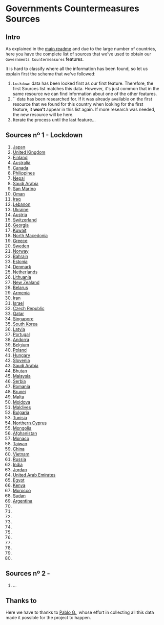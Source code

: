 # Governments Countermeasures Sources

## Intro

As explained in the [main readme](./../../../Readme.md) and due to the large number of countries, here you have the complete list of sources that we've used to obtain our `Governments Countermeasures` features.

It is hard to classify where all the information has been found, so let us explain first the scheme that we've followed:

1. `Lockdown` data has been looked first as our first feature. Therefore, the first Sources list matches this data. However, it's just common that in the same resource we can find information about one of the other features.
2. `` data has been researched for. If it was already available on the first resource that we found for this country when looking for the first feature, it **won't** appear in this list again. If more research was needed, the new resource will be here.
3. Iterate the process until the last feature...

## Sources nº 1 - Lockdown 

1. [Japan](https://en.wikipedia.org/wiki/2020_coronavirus_pandemic_in_Japan)
2. [United Kingdom](https://www.telegraph.co.uk/politics/2020/03/16/uks-coronavirus-lockdown-has-already-begun-unofficially-northern/)
3. [Finland](https://en.wikipedia.org/wiki/2020_coronavirus_pandemic_in_Finland)
4. [Australia](https://en.wikipedia.org/wiki/2020_coronavirus_pandemic_in_Australia#Prevention_measures)
5. [Canada](https://en.wikipedia.org/wiki/2020_coronavirus_pandemic_in_Canada#Government_response)
6. [Philippines](https://en.wikipedia.org/wiki/2020_coronavirus_pandemic_in_the_Philippines)
7. [Nepal](https://en.wikipedia.org/wiki/2020_coronavirus_pandemic_in_Nepal)
8. [Saudi Arabia](https://www.reuters.com/article/us-health-coronavirus-saudi/saudi-arabia-locks-down-province-halts-travel-with-nine-nations-over-coronavirus-idUSKBN20V0E7)
9. [San Marino](https://en.wikipedia.org/wiki/2020_coronavirus_pandemic_in_San_Marino)
10. [Oman](https://en.wikipedia.org/wiki/2020_coronavirus_pandemic_in_Oman)
11. [Iraq](https://en.wikipedia.org/wiki/2020_coronavirus_pandemic_in_Iraq)
12. [Lebanon](https://www.timesofisrael.com/lebanon-announces-two-week-lockdown-over-coronavirus/)
13. [Ukraine](https://www.unian.info/economics/10915361-week-s-balance-ukraine-on-lockdown-central-bank-loosens-grip-and-cabinet-launches-war-against-mafia-in-urban-development.html)
14. [Austria](https://metro.co.uk/2020/03/15/austria-bans-gatherings-five-people-major-lockdown-12401729/)
15. [Switzerland](https://en.wikipedia.org/wiki/2020_coronavirus_pandemic_in_Switzerland)
16. [Georgia](https://en.wikipedia.org/wiki/2020_coronavirus_pandemic_in_Georgia_(country))
17. [Kuwait](https://en.wikipedia.org/wiki/2020_coronavirus_pandemic_in_Kuwait)
18. [North Macedonia](https://en.wikipedia.org/wiki/2020_coronavirus_pandemic_in_North_Macedonia)
19. [Greece](https://en.wikipedia.org/wiki/2020_coronavirus_pandemic_in_Greece#cite_note-:2-19)
20. [Sweden](https://en.wikipedia.org/wiki/2020_coronavirus_pandemic_in_Sweden)
21. [Norway](https://en.wikipedia.org/wiki/2020_coronavirus_pandemic_in_Norway)
22. [Bahrain](https://en.wikipedia.org/wiki/2020_coronavirus_pandemic_in_Bahrain)
23. [Estonia](https://en.wikipedia.org/wiki/2020_coronavirus_pandemic_in_Estonia)
24. [Denmark](https://en.wikipedia.org/wiki/2020_coronavirus_pandemic_in_Denmark)
25. [Netherlands](https://en.wikipedia.org/wiki/2020_coronavirus_pandemic_in_the_Netherlands)
26. [Lithuania](https://en.wikipedia.org/wiki/2020_coronavirus_pandemic_in_Lithuania)
27. [New Zealand](https://en.wikipedia.org/wiki/2020_coronavirus_pandemic_in_New_Zealand)
28. [Belarus](https://en.wikipedia.org/wiki/2020_coronavirus_pandemic_in_Belarus)
29. [Armenia](https://en.wikipedia.org/wiki/2020_coronavirus_pandemic_in_Armenia)
30. [Iran](https://en.wikipedia.org/wiki/2020_coronavirus_pandemic_in_Iran)
31. [Israel](https://en.wikipedia.org/wiki/2020_coronavirus_pandemic_in_Israel)
32. [Czech Republic](https://en.wikipedia.org/wiki/2020_coronavirus_pandemic_in_the_Czech_Republic#Policies_to_fight_the_contagion)
33. [Qatar](https://en.wikipedia.org/wiki/2020_coronavirus_pandemic_in_Qatar)
34. [Singapore](https://en.wikipedia.org/wiki/2020_coronavirus_pandemic_in_Singapore)
35. [South Korea](https://en.wikipedia.org/wiki/2020_coronavirus_pandemic_in_South_Korea)
36. [Latvia](https://en.wikipedia.org/wiki/2020_coronavirus_pandemic_in_Latvia)
37. [Portugal](https://en.wikipedia.org/wiki/2020_coronavirus_pandemic_in_Portugal)
38. [Andorra](https://en.wikipedia.org/wiki/2020_coronavirus_pandemic_in_Andorra)
39. [Belgium](https://en.wikipedia.org/wiki/2020_coronavirus_pandemic_in_Belgium)
40. [Poland](https://en.wikipedia.org/wiki/2020_coronavirus_pandemic_in_Poland)
41. [Hungary](https://en.wikipedia.org/wiki/2020_coronavirus_pandemic_in_Hungary#Declaration_of_nationwide_state_of_emergency)
42. [Slovenia](https://en.wikipedia.org/wiki/2020_coronavirus_pandemic_in_Slovenia)
43. [Saudi Arabia](https://en.wikipedia.org/wiki/2020_coronavirus_pandemic_in_Saudi_Arabia)
44. [Bhutan](https://en.wikipedia.org/wiki/2020_coronavirus_pandemic_in_Bhutan)
45. [Malaysia](https://www.malaymail.com/news/malaysia/2020/03/13/pm-mass-gatherings-including-religious-events-to-be-cancelled-or-postponed/1846319)
46. [Serbia](https://en.wikipedia.org/wiki/2020_coronavirus_pandemic_in_Serbia)
47. [Romania](https://en.wikipedia.org/wiki/2020_coronavirus_pandemic_in_Romania)
48. [Brunei](https://en.wikipedia.org/wiki/2020_coronavirus_pandemic_in_Brunei)
49. [Malta](https://en.wikipedia.org/wiki/2020_coronavirus_pandemic_in_Malta)
50. [Moldova](https://en.wikipedia.org/wiki/2020_coronavirus_pandemic_in_Moldova)
51. [Maldives](https://en.wikipedia.org/wiki/2020_coronavirus_pandemic_in_the_Maldives)
52. [Bulgaria](https://en.wikipedia.org/wiki/2020_coronavirus_pandemic_in_Bulgaria)
53. [Tunisia](https://en.wikipedia.org/wiki/2020_coronavirus_pandemic_in_Tunisia)
54. [Northern Cyprus](https://en.wikipedia.org/wiki/2020_coronavirus_pandemic_in_Northern_Cyprus)
55. [Mongolia](https://montsame.mn/en/read/218344)
56. [Afghanistan](https://en.wikipedia.org/wiki/2020_coronavirus_pandemic_in_Afghanistan)
57. [Monaco](https://en.wikipedia.org/wiki/2020_coronavirus_pandemic_in_Monaco)
58. [Taiwan](https://en.wikipedia.org/wiki/2020_coronavirus_pandemic_in_Taiwan)
59. [China](https://en.wikipedia.org/wiki/2019%E2%80%9320_coronavirus_pandemic_in_mainland_China)
60. [Vietnam](https://en.wikipedia.org/wiki/2020_coronavirus_pandemic_in_Vietnam)
61. [Russia](https://en.wikipedia.org/wiki/2020_coronavirus_pandemic_in_Russia)
62. [India](https://en.wikipedia.org/wiki/2020_coronavirus_pandemic_in_India)
63. [Jordan](https://en.wikipedia.org/wiki/2020_coronavirus_pandemic_in_Jordan)
64. [United Arab Emirates](https://en.wikipedia.org/wiki/2020_coronavirus_pandemic_in_the_United_Arab_Emirates)
65. [Egypt](https://en.wikipedia.org/wiki/2020_coronavirus_pandemic_in_Egypt)
66. [Kenya](https://en.wikipedia.org/wiki/2020_coronavirus_pandemic_in_Kenya)
67. [Morocco](https://en.wikipedia.org/wiki/2020_coronavirus_pandemic_in_Morocco)
68. [Sudan](https://en.wikipedia.org/wiki/2020_coronavirus_pandemic_in_Sudan)
69. [Argentina](https://en.wikipedia.org/wiki/2020_coronavirus_pandemic_in_Argentina)
70. 
71. 
72. 
73. 
74. 
75. 
76. 
77. 
78. 
79. 
80. 




## Sources nº 2 - 

1. ...

## Thanks to

Here we have to thanks to [Pablo G.](), whose effort in collecting all this data made it possible for the project to happen.
